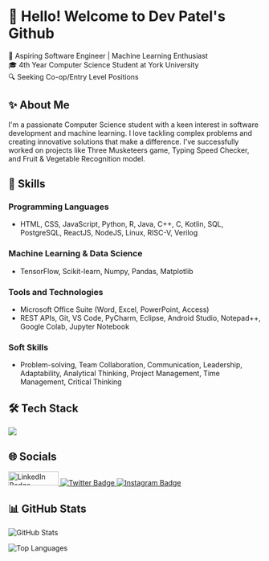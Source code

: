 # 💫 Hello! Welcome to Dev Patel's Github

📱 Aspiring Software Engineer | Machine Learning Enthusiast <br>
🎓 4th Year Computer Science Student at York University <br>
🔍 Seeking Co-op/Entry Level Positions

## ✨ About Me

I'm a passionate Computer Science student with a keen interest in software development and machine learning. I love tackling complex problems and creating innovative solutions that make a difference. I've successfully worked on projects like Three Musketeers game, Typing Speed Checker, and Fruit & Vegetable Recognition model. 

## 💪 Skills

### Programming Languages
- HTML, CSS, JavaScript, Python, R, Java, C++, C, Kotlin, SQL, PostgreSQL, ReactJS, NodeJS, Linux, RISC-V, Verilog

### Machine Learning & Data Science
- TensorFlow, Scikit-learn, Numpy, Pandas, Matplotlib

### Tools and Technologies
- Microsoft Office Suite (Word, Excel, PowerPoint, Access)
- REST APIs, Git, VS Code, PyCharm, Eclipse, Android Studio, Notepad++, Google Colab, Jupyter Notebook

### Soft Skills
- Problem-solving, Team Collaboration, Communication, Leadership, Adaptability, Analytical Thinking, Project Management, Time Management, Critical Thinking

## 🛠️ Tech Stack

<p align="left">
  <a href="https://skillicons.dev">
    <img src="https://skillicons.dev/icons?i=nodejs,aws,css,js,html,python,ts,vercel,bootstrap,express,nextjs,react,tailwind,mongodb,mysql,postgres,linux,docker,kubernetes&perline=12" />
  </a>
</p>

## 🌐 Socials

<a href="https://www.linkedin.com/in/devpatel7/" target="_blank"> <img src="https://img.shields.io/badge/LinkedIn-0A66C2?style=for-the-badge&logo=linkedin&logoColor=white" alt="LinkedIn Badge" width="100" height="28"/> </a>
<a href="https://x.com/patel_dev7" target="_blank"> <img src="https://img.shields.io/badge/Twitter-1DA1F2?style=for-the-badge&logo=twitter&logoColor=white" alt="Twitter Badge"/>
</a>
<a href="https://www.instagram.com/dev.patel_7/" target="_blank"> <img src="https://img.shields.io/badge/Instagram-E4405F?style=for-the-badge&logo=instagram&logoColor=white" alt="Instagram Badge"/> </a>

## 📊 GitHub Stats

![GitHub Stats](https://github-readme-stats.vercel.app/api?username=PatelDev14&show_icons=true&theme=radical) 

![Top Languages](https://github-readme-stats.vercel.app/api/top-langs/?username=PatelDev14&layout=compact&theme=radical)
